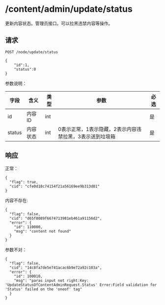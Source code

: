 # /content/admin/update/status

更新内容状态。管理员接口。可以拉黑违禁内容等操作。

## 请求

```
POST /node/update/status

{
	"id":1,
	"status":0
}
```

参数说明：

| 字段   |      含义   |类型  |   参数 |  必选 |
|----------|--------|------|------|------|
| id | 内容ID | int | | 是 |
| status | 内容状态 | int | 0表示正常，1表示隐藏，2表示内容违禁拉黑，3表示送到垃圾箱 | 是 |


## 响应

正常：

```
{
  "flag": true,
  "cid": "cfe0d18c74154f21a56169ee9b313d01"
}
```

内容不存在:

```
{
  "flag": false,
  "cid": "d65f8089f6674713981eb461a91156d2",
  "error": {
    "id": 110000,
    "msg": "content not found"
  }
}
```

参数不对：

```
{
  "flag": false,
  "cid": "14c8fa7de5e741acac6b9e72a92c103a",
  "error": {
    "id": 100010,
    "msg": "paras input not right:Key: 'UpdateStatusOfContentAdminRequest.Status' Error:Field validation for 'Status' failed on the 'oneof' tag"
  }
}
```